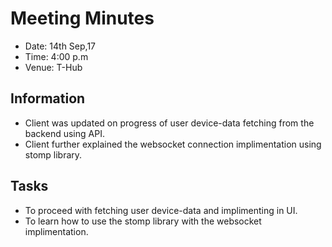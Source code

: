 # Meeting Minutes
* Date: 14th Sep,17
* Time: 4:00 p.m
* Venue: T-Hub

## Information
* Client was updated on progress of user device-data fetching from the backend using API.
* Client further explained the websocket connection implimentation using stomp library.

## Tasks
* To proceed with fetching user device-data and implimenting in UI.
* To learn how to use the stomp library with the websocket implimentation.
